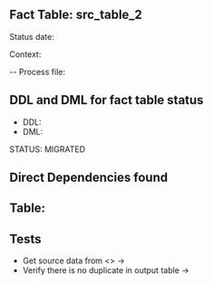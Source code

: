 ## Fact Table: src_table_2

Status date:

Context:

-- Process file: 

## DDL and DML for fact table status

* DDL:
* DML:

STATUS: MIGRATED

## Direct Dependencies found


## Table:



## Tests

* Get source data from <> -> 
* Verify there is no duplicate in output table  ->